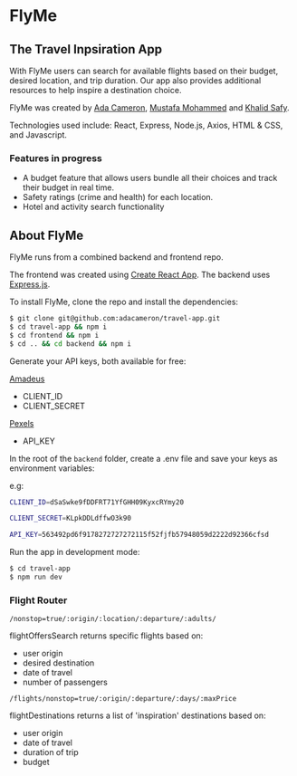 # FlyMe

## The Travel Inpsiration App

With FlyMe users can search for available flights based on their budget, desired location, and trip duration. Our app also provides additional resources to help inspire a destination choice. 
 
FlyMe was created by [Ada Cameron](https://github.com/adacameron), [Mustafa Mohammed](https://github.com/mustafamohamed-web) and [Khalid Safy](https://github.com/DaXian88).

Technologies used include: React, Express, Node.js, Axios, HTML & CSS, and Javascript.  

### Features in progress
<ul> 
    <li>A budget feature that allows users bundle all their choices and track their budget in real time.</li>
    <li>Safety ratings (crime and health) for each location.</li>
     <li>Hotel and activity search functionality</li>

</ul>

## About FlyMe

FlyMe runs from a combined backend and frontend repo.

The frontend was created using [Create React App](https://github.com/facebook/create-react-app).
The backend uses [Express.js](https://expressjs.com/).

To install FlyMe, clone the repo and install the dependencies:

```sh
$ git clone git@github.com:adacameron/travel-app.git
$ cd travel-app && npm i
$ cd frontend && npm i
$ cd .. && cd backend && npm i
```

Generate your API keys, both available for free:

[Amadeus](https://developers.amadeus.com/get-started/get-started-with-self-service-apis-335)
- CLIENT_ID
- CLIENT_SECRET


[Pexels](https://www.pexels.com/api/)
- API_KEY


In the root of the `backend` folder, create a .env file and save your keys as environment variables:

e.g: 

```sh
CLIENT_ID=dSaSwke9fDDFRT71YfGHH09KyxcRYmy20

CLIENT_SECRET=KLpkDDLdffwO3k90

API_KEY=563492pd6f9178272727272115f52fjfb57948059d2222d92366cfsd
```


Run the app in development mode:

```sh
$ cd travel-app
$ npm run dev
```

### Flight Router

`/nonstop=true/:origin/:location/:departure/:adults/`

flightOffersSearch returns specific flights based on:
- user origin
- desired destination
- date of travel
- number of passengers


`/flights/nonstop=true/:origin/:departure/:days/:maxPrice`

flightDestinations returns a list of 'inspiration' destinations based on:
- user origin
- date of travel
- duration of trip
- budget
